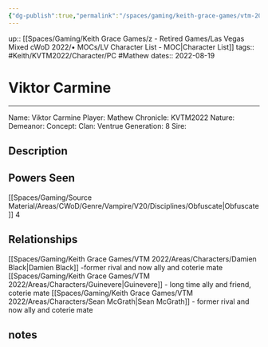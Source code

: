 ```yaml
---
{"dg-publish":true,"permalink":"/spaces/gaming/keith-grace-games/vtm-2022/areas/characters/viktor-carmine/","dgHomeLink":true,"dgPassFrontmatter":true}
---
```


up:: [[Spaces/Gaming/Keith Grace Games/z - Retired Games/Las Vegas Mixed cWoD 2022/• MOCs/LV Character List - MOC|Character List]]
tags:: #Keith/KVTM2022/Character/PC #Mathew
dates:: 2022-08-19
# Viktor Carmine


___
Name: Viktor Carmine
Player:  Mathew
Chronicle: KVTM2022
Nature:
Demeanor:
Concept: 
Clan: Ventrue
Generation: 8
Sire:
## Description

## Powers Seen
[[Spaces/Gaming/Source Material/Areas/CWoD/Genre/Vampire/V20/Disciplines/Obfuscate|Obfuscate]] 4




## Relationships
[[Spaces/Gaming/Keith Grace Games/VTM 2022/Areas/Characters/Damien Black|Damien Black]] -former rival and now ally and coterie mate
[[Spaces/Gaming/Keith Grace Games/VTM 2022/Areas/Characters/Guinevere|Guinevere]] - long time ally and friend, coterie mate 
[[Spaces/Gaming/Keith Grace Games/VTM 2022/Areas/Characters/Sean McGrath|Sean McGrath]] - former rival and now ally and coterie mate



## notes
